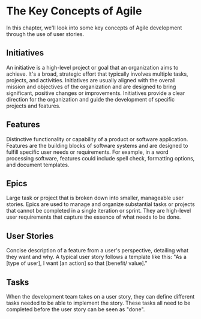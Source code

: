 # The Key Concepts of Agile

In this chapter, we'll look into some key concepts of Agile development through the use of user stories.

## Initiatives
An initiative is a high-level project or goal that an organization aims to achieve. It's a broad, strategic effort that typically involves multiple tasks, projects, and activities. Initiatives are usually aligned with the overall mission and objectives of the organization and are designed to bring significant, positive changes or improvements. Initiatives provide a clear direction for the organization and guide the development of specific projects and features.

## Features
Distinctive functionality or capability of a product or software application. Features are the building blocks of software systems and are designed to fulfill specific user needs or requirements. For example, in a word processing software, features could include spell check, formatting options, and document templates.

## Epics
Large task or project that is broken down into smaller, manageable user stories. Epics are used to manage and organize substantial tasks or projects that cannot be completed in a single iteration or sprint. They are high-level user requirements that capture the essence of what needs to be done.


## User Stories
Concise description of a feature from a user's perspective, detailing what they want and why. A typical user story follows a template like this: "As a [type of user], I want [an action] so that [benefit/ value]."

## Tasks
When the development team takes on a user story, they can define different tasks needed to be able to implement the story. These tasks all need to be completed before the user story can be seen as "done".
